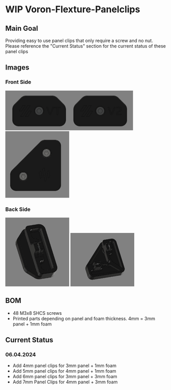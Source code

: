 # WIP Voron-Flexture-Panelclips
## Main Goal
Providing easy to use panel clips that only require a screw and no nut.
Please reference the "Current Status" section for the current status of these panel clips

## Images
### Front Side
<img src="/images/Front_MidSpan.png" width="400">
<img src="/images/Front-Corner.png" width="200">

### Back Side

<img src="/images/MidSpan-back.png" width="200">
<img src="/images/Corner-Clip-Back.png" width="200">

## BOM
* 48 M3x8 SHCS screws
* Printed parts depending on panel and foam thickness. 4mm = 3mm panel + 1mm foam


## Current Status
### 06.04.2024
* Add 4mm panel clips for 3mm panel + 1mm foam
* Add 5mm panel clips for 4mm panel + 1mm foam
* Add 6mm panel clips for 3mm panel + 3mm foam
* Add 7mm Panel Clips for 4mm panel + 3mm foam 


